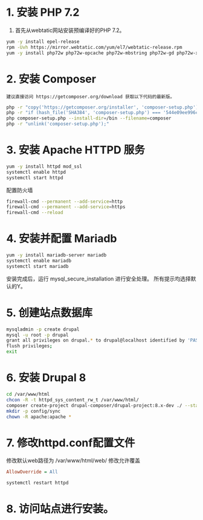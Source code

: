
# 1. 安装 PHP 7.2

1. 首先从webtatic网站安装预编译好的PHP 7.2。
```bash
yum -y install epel-release
rpm -Uvh https://mirror.webtatic.com/yum/el7/webtatic-release.rpm
yum -y install php72w php72w-opcache php72w-mbstring php72w-gd php72w-xml php72w-pear  php72w-mysql php72w-pdo mod_php72w
```

# 2. 安装 Composer

`建议直接访问 https://getcomposer.org/download 获取以下代码的最新版。`

```bash
php -r "copy('https://getcomposer.org/installer', 'composer-setup.php');"
php -r "if (hash_file('SHA384', 'composer-setup.php') === '544e09ee996cdf60ece3804abc52599c22b1f40f4323403c44d44fdfdd586475ca9813a858088ffbc1f233e9b180f061') { echo 'Installer verified'; } else { echo 'Installer corrupt'; unlink('composer-setup.php'); } echo PHP_EOL;"
php composer-setup.php --install-dir=/bin --filename=composer
php -r "unlink('composer-setup.php');"
```

# 3. 安装 Apache HTTPD 服务
```bash
yum -y install httpd mod_ssl
systemctl enable httpd
systemctl start httpd
```

配置防火墙
```bash
firewall-cmd --permanent --add-service=http
firewall-cmd --permanent --add-service=https
firewall-cmd --reload
```

# 4. 安装并配置 Mariadb 
```bash
yum -y install mariadb-server mariadb
systemctl enable mariadb
systemctl start mariadb
```

安装完成后，运行 mysql_secure_installation 进行安全处理。
所有提示均选择默认的Y。

# 5. 创建站点数据库

```bash
mysqladmin -p create drupal
mysql -u root -p drupal
grant all privileges on drupal.* to drupal@localhost identified by 'PASSWORD';
flush privileges;
exit
```

# 6. 安装 Drupal 8
```bash
cd /var/www/html
chcon -R -t httpd_sys_content_rw_t /var/www/html/
composer create-project drupal-composer/drupal-project:8.x-dev ./ --stability dev --no-interaction
mkdir -p config/sync
chown -R apache:apache *
```

# 7. 修改httpd.conf配置文件

修改默认web路径为 /var/www/html/web/
修改允许覆盖
```ini
AllowOverride = All
```

```bash
systemctl restart httpd
```

# 8. 访问站点进行安装。